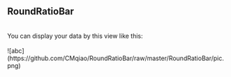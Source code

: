 <h2>RoundRatioBar</h2><br/>
     You can display your data by this view like this:<br/><br/>
      ![abc](https://github.com/CMqiao/RoundRatioBar/raw/master/RoundRatioBar/pic.png)
     
